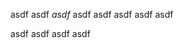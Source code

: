 <p>

asdf asdf *asdf* asdf
asdf asdf asdf asdf

asdf asdf asdf asdf

</p>

<!-- https://spec.commonmark.org/0.30#html-blocks -->